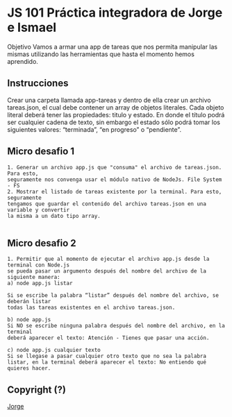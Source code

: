 # JS 101 Práctica integradora de Jorge e Ismael

Objetivo
Vamos a armar una app de tareas que nos permita manipular las mismas utilizando las herramientas que hasta el momento hemos aprendido.

## Instrucciones

Crear una carpeta llamada app-tareas y dentro de ella crear un archivo tareas.json, el cual debe contener un array de objetos literales.
Cada objeto literal deberá tener las propiedades: titulo y estado. En donde el título podrá ser cualquier cadena de texto, sin embargo el estado sólo podrá tomar los siguientes valores: “terminada”, “en progreso” o
“pendiente”.



## Micro desafio 1

```
1. Generar un archivo app.js que "consuma" el archivo de tareas.json. Para esto,
seguramente nos convenga usar el módulo nativo de NodeJs. File System - FS
2. Mostrar el listado de tareas existente por la terminal. Para esto, seguramente
tengamos que guardar el contenido del archivo tareas.json en una variable y convertir
la misma a un dato tipo array. 


```

## Micro desafio 2
```
1. Permitir que al momento de ejecutar el archivo app.js desde la terminal con Node.js 
se pueda pasar un argumento después del nombre del archivo de la siguiente manera:
a) node app.js listar

Si se escribe la palabra “listar” después del nombre del archivo, se deberán listar
todas las tareas existentes en el archivo tareas.json.

b) node app.js
Si NO se escribe ninguna palabra después del nombre del archivo, en la terminal 
deberá aparecer el texto: Atención - Tienes que pasar una acción.

c) node app.js cualquier texto
Si se llegase a pasar cualquier otro texto que no sea la palabra
listar, en la terminal deberá aparecer el texto: No entiendo qué
quieres hacer.
```

## Copyright (?)

[Jorge](https://r.mtdv.me/xrmvYFzXm2)